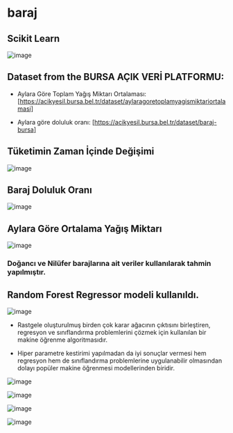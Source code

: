# baraj
## Scikit Learn


![image](https://github.com/iremssezer/baraj/assets/74788732/62ff6f79-536d-4520-b926-99f5a3834bee)


## Dataset from the BURSA AÇIK VERİ PLATFORMU: 


- Aylara Göre Toplam Yağış Miktarı Ortalaması: [https://acikyesil.bursa.bel.tr/dataset/aylaragoretoplamyagismiktariortalamasi]


- Aylara göre doluluk oranı: [https://acikyesil.bursa.bel.tr/dataset/baraj-bursa]


## Tüketimin Zaman İçinde Değişimi


![image](https://github.com/iremssezer/baraj/assets/74788732/0dfa5c81-8b7d-4c50-a7ba-77b5ce5e480d)


## Baraj Doluluk Oranı


![image](https://github.com/iremssezer/baraj/assets/74788732/8084fba0-5d16-4cd3-b196-6ea746dd183f)


## Aylara Göre Ortalama Yağış Miktarı


![image](https://github.com/iremssezer/baraj/assets/74788732/a981485b-b6b1-4b8b-a1e1-bb2522d7e13c)




### Doğancı ve Nilüfer barajlarına ait veriler kullanılarak tahmin yapılmıştır.




## Random Forest Regressor modeli kullanıldı.


![image](https://github.com/iremssezer/baraj/assets/74788732/5ba20ac4-b83a-4f84-88e4-40e71ef02bc7)


- Rastgele oluşturulmuş birden çok karar ağacının çıktısını birleştiren, regresyon ve sınıflandırma problemlerini çözmek için kullanılan bir makine öğrenme algoritmasıdır.


- Hiper parametre kestirimi yapılmadan da iyi sonuçlar vermesi hem regresyon hem de sınıflandırma problemlerine uygulanabilir olmasından dolayı popüler makine öğrenmesi modellerinden biridir.



![image](https://github.com/iremssezer/baraj/assets/74788732/70f2c1f2-54f3-4c38-9512-d85d6d7bf3f7)


![image](https://github.com/iremssezer/baraj/assets/74788732/78d9dbcd-a154-4990-97eb-9cf05c08d04f)


![image](https://github.com/iremssezer/baraj/assets/74788732/18bd86ee-a3c9-4cd9-8652-4bbbecd340d1)


![image](https://github.com/iremssezer/baraj/assets/74788732/6e193e55-8560-43c5-868a-18b6a05173cd)



